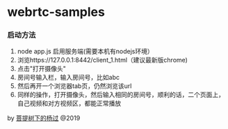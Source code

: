 # webrtc-samples

### 启动方法
1. node app.js 启用服务端(需要本机有nodejs环境）
2. 浏览https://127.0.0.1:8442/client_1.html（建议最新版chrome)
3. 点击"打开摄像头"
4. 房间号输入栏，输入房间号，比如abc
5. 然后再开一个浏览器tab页，仍然浏览该url
6. 同样的操作，打开摄像头，然后输入相同的房间号，顺利的话，二个页面上，自己视频和对方视频区，都能正常播放

by [菩提树下的杨过][1] @2019

  [1]: https://i.cnblogs.com/EditPosts.aspx?postid=11146372